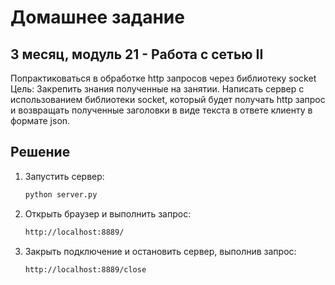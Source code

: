 # Домашнее задание

## 3 месяц, модуль 21 -  Работа с сетью II

Попрактиковаться в обработке http запросов через библиотеку socket
Цель: Закрепить знания полученные на занятии.
Написать сервер с использованием библиотеки socket, который будет получать http запрос и возвращать 
полученные заголовки в виде текста в ответе клиенту в формате json.

## Решение

1. Запустить сервер:
    ```bash
   python server.py
    ```
2. Открыть браузер и выполнить запрос:
    ```bash
    http://localhost:8889/
   ```
3. Закрыть подключение и остановить сервер, выполнив запрос:
    ```bash
    http://localhost:8889/close
   ```